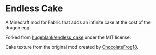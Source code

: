 # Endless Cake

A Minecraft mod for Fabric that adds an infinite cake at the cost of the dragon egg.

Forked from [hugeblank/endless_cake](https://github.com/hugeblank/endless_cake) under the MIT license.

Cake texture from the original mod created by [ChocolateFrog18](http://chocolatefrog.art).